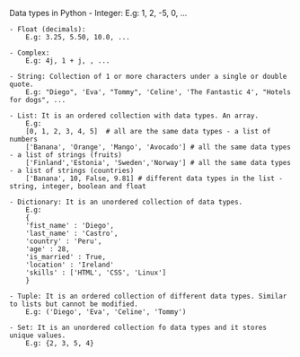 Data types in Python
    - Integer: 
        E.g: 1, 2, -5, 0, ...

    - Float (decimals): 
        E.g: 3.25, 5.50, 10.0, ...  

    - Complex: 
        E.g: 4j, 1 + j, , ...

    - String: Collection of 1 or more characters under a single or double quote. 
        E.g: "Diego", 'Eva', "Tommy", 'Celine', 'The Fantastic 4', "Hotels for dogs", ...

    - List: It is an ordered collection with data types. An array.
        E.g: 
        [0, 1, 2, 3, 4, 5]  # all are the same data types - a list of numbers
        ['Banana', 'Orange', 'Mango', 'Avocado'] # all the same data types - a list of strings (fruits)
        ['Finland','Estonia', 'Sweden','Norway'] # all the same data types - a list of strings (countries)
        ['Banana', 10, False, 9.81] # different data types in the list - string, integer, boolean and float

    - Dictionary: It is an unordered collection of data types.
        E.g:
        {
        'fist_name' : 'Diego',
        'last_name' : 'Castro',
        'country' : 'Peru',
        'age' : 28,
        'is_married' : True,
        'location' : 'Ireland'
        'skills' : ['HTML', 'CSS', 'Linux']
        }

    - Tuple: It is an ordered collection of different data types. Similar to lists but cannot be modified.
        E.g: ('Diego', 'Eva', 'Celine', 'Tommy')
    
    - Set: It is an unordered collection fo data types and it stores unique values.
        E.g: {2, 3, 5, 4}
